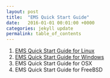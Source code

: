 ```yaml
---
layout: post
title:  "EMS Quick Start Guide"
date:   2016-01-01 00:01:00 +0000
categories: jekyll update
permalink: table_of_contents
---
```


1. [EMS Quick Start Guide for Linux]({{site.url}}{{site.baseurl}}/quick_start_guide_for_linux)
2. [EMS Quick Start Guide for Windows]({{site.url}}{{site.baseurl}}/quick_start_guide_for_windows)
3. EMS Quick Start Guide for OSX
4. EMS Quick Start Guide for FreeBSD
